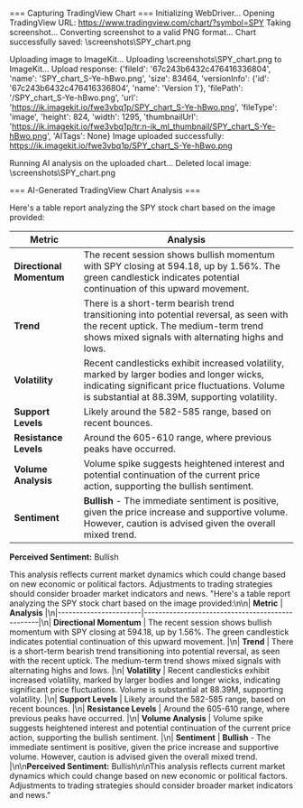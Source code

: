 === Capturing TradingView Chart ===
Initializing WebDriver...
Opening TradingView URL: https://www.tradingview.com/chart/?symbol=SPY
Taking screenshot...
Converting screenshot to a valid PNG format...
Chart successfully saved: \screenshots\SPY_chart.png

Uploading image to ImageKit...
Uploading \screenshots\SPY_chart.png to ImageKit...
Upload response: {'fileId': '67c243b6432c476416336804', 'name': 'SPY_chart_S-Ye-hBwo.png', 'size': 83464, 'versionInfo': {'id': '67c243b6432c476416336804', 'name': 'Version 1'}, 'filePath': '/SPY_chart_S-Ye-hBwo.png', 'url': 'https://ik.imagekit.io/fwe3vbq1p/SPY_chart_S-Ye-hBwo.png', 'fileType': 'image', 'height': 824, 'width': 1295, 'thumbnailUrl': 'https://ik.imagekit.io/fwe3vbq1p/tr:n-ik_ml_thumbnail/SPY_chart_S-Ye-hBwo.png', 'AITags': None}
Image uploaded successfully: https://ik.imagekit.io/fwe3vbq1p/SPY_chart_S-Ye-hBwo.png

Running AI analysis on the uploaded chart...
Deleted local image: \screenshots\SPY_chart.png

=== AI-Generated TradingView Chart Analysis ===

Here's a table report analyzing the SPY stock chart based on the image provided:

| **Metric**            | **Analysis**                                    |
|-----------------------|-------------------------------------------------|
| **Directional Momentum** | The recent session shows bullish momentum with SPY closing at 594.18, up by 1.56%. The green candlestick indicates potential continuation of this upward movement. |
| **Trend**             | There is a short-term bearish trend transitioning into potential reversal, as seen with the recent uptick. The medium-term trend shows mixed signals with alternating highs and lows. |
| **Volatility**        | Recent candlesticks exhibit increased volatility, marked by larger bodies and longer wicks, indicating significant price fluctuations. Volume is substantial at 88.39M, supporting volatility. |
| **Support Levels**    | Likely around the 582-585 range, based on recent bounces. |
| **Resistance Levels** | Around the 605-610 range, where previous peaks have occurred. |
| **Volume Analysis**   | Volume spike suggests heightened interest and potential continuation of the current price action, supporting the bullish sentiment. |
| **Sentiment**         | **Bullish** - The immediate sentiment is positive, given the price increase and supportive volume. However, caution is advised given the overall mixed trend. |

**Perceived Sentiment:** Bullish

This analysis reflects current market dynamics which could change based on new economic or political factors. Adjustments to trading strategies should consider broader market indicators and news.
"Here's a table report analyzing the SPY stock chart based on the image provided:\n\n| **Metric**            | **Analysis**                                    |\n|-----------------------|-------------------------------------------------|\n| **Directional Momentum** | The recent session shows bullish momentum with SPY closing at 594.18, up by 1.56%. The green candlestick indicates potential continuation of this upward movement. |\n| **Trend**             | There is a short-term bearish trend transitioning into potential reversal, as seen with the recent uptick. The medium-term trend shows mixed signals with alternating highs and lows. |\n| **Volatility**        | Recent candlesticks exhibit increased volatility, marked by larger bodies and longer wicks, indicating significant price fluctuations. Volume is substantial at 88.39M, supporting volatility. |\n| **Support Levels**    | Likely around the 582-585 range, based on recent bounces. |\n| **Resistance Levels** | Around the 605-610 range, where previous peaks have occurred. |\n| **Volume Analysis**   | Volume spike suggests heightened interest and potential continuation of the current price action, supporting the bullish sentiment. |\n| **Sentiment**         | **Bullish** - The immediate sentiment is positive, given the price increase and supportive volume. However, caution is advised given the overall mixed trend. |\n\n**Perceived Sentiment:** Bullish\n\nThis analysis reflects current market dynamics which could change based on new economic or political factors. Adjustments to trading strategies should consider broader market indicators and news."
